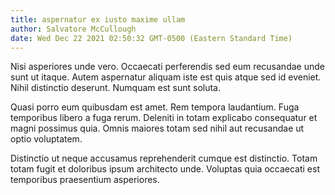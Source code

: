 ```yaml
---
title: aspernatur ex iusto maxime ullam
author: Salvatore McCullough
date: Wed Dec 22 2021 02:50:32 GMT-0500 (Eastern Standard Time)
---
```

Nisi asperiores unde vero. Occaecati perferendis sed eum recusandae unde sunt ut itaque. Autem aspernatur aliquam iste est quis atque sed id eveniet. Nihil distinctio deserunt. Numquam est sunt soluta.

 Quasi porro eum quibusdam est amet. Rem tempora laudantium. Fuga temporibus libero a fuga rerum. Deleniti in totam explicabo consequatur et magni possimus quia. Omnis maiores totam sed nihil aut recusandae ut optio voluptatem.

 Distinctio ut neque accusamus reprehenderit cumque est distinctio. Totam totam fugit et doloribus ipsum architecto unde. Voluptas quia occaecati est temporibus praesentium asperiores.
